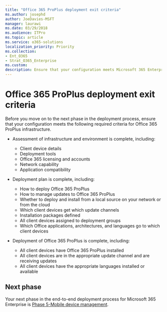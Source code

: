 ```yaml
---
title: "Office 365 ProPlus deployment exit criteria"
ms.author: josephd
author: JoeDavies-MSFT
manager: laurawi
ms.date: 03/29/2018
ms.audience: ITPro
ms.topic: article
ms.service: o365-solutions
localization_priority: Priority
ms.collection: 
- Ent_O365
- Strat_O365_Enterprise
ms.custom:
description: Ensure that your configuration meets Microsoft 365 Enterprise criteria for Office 365 ProPlus infrastructure.
---
```


# Office 365 ProPlus deployment exit criteria

Before you move on to the next phase in the deployment process, ensure that your configuration meets the following required criteria for Office 365 ProPlus infrastructure.

- Assessment of infrastructure and environment is complete, including:

    - Client device details
    - Deployment tools
    - Office 365 licensing and accounts
    - Network capability
    - Application compatibility

- Deployment plan is complete, including:

    - How to deploy Office 365 ProPlus
    - How to manage updates to Office 365 ProPlus
    - Whether to deploy and install from a local source on your network or from the cloud
    - Which client devices get which update channels
    - Installation packages defined
    - All client devices assigned to deployment groups
    - Which Office applications, architectures, and languages go to which client devices

- Deployment of Office 365 ProPlus is complete, including:

    - All client devices have Office 365 ProPlus installed
    - All client devices are in the appropriate update channel and are receiving updates
    - All client devices have the appropriate languages installed or available

## Next phase 

Your next phase in the end-to-end deployment process for Microsoft 365 Enterprise is [Phase 5-Mobile device management](mobility-infrastructure.md).

